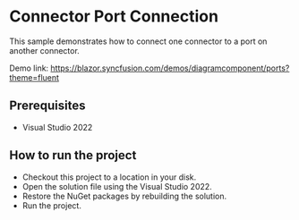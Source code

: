 # Connector Port Connection

This sample demonstrates how to connect one connector to a port on another connector.

Demo link:
https://blazor.syncfusion.com/demos/diagramcomponent/ports?theme=fluent


## Prerequisites

* Visual Studio 2022

## How to run the project

* Checkout this project to a location in your disk.
* Open the solution file using the Visual Studio 2022.
* Restore the NuGet packages by rebuilding the solution.
* Run the project.
